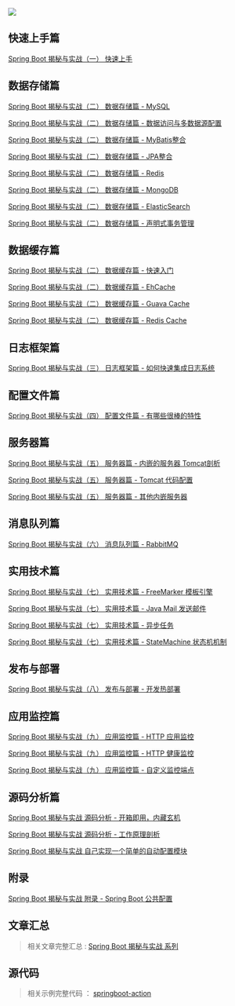 ![](http://7xivgs.com1.z0.glb.clouddn.com/springboot.jpg)

## 快速上手篇

<a href="http://blog.720ui.com/2016/springboot_01_quickstart/" target="_blank">Spring Boot 揭秘与实战（一） 快速上手</a>

## 数据存储篇

<a href="http://blog.720ui.com/2016/springboot_02_data_jdbc/" target="_blank">Spring Boot 揭秘与实战（二） 数据存储篇 - MySQL</a>

<a href="http://blog.720ui.com/2016/springboot_02_data_datasource/" target="_blank">Spring Boot 揭秘与实战（二） 数据存储篇 - 数据访问与多数据源配置</a>

<a href="http://blog.720ui.com/2016/springboot_02_data_mybatis/" target="_blank">Spring Boot 揭秘与实战（二） 数据存储篇 - MyBatis整合</a>

<a href="http://blog.720ui.com/2017/springboot_02_data_jpa/" target="_blank">Spring Boot 揭秘与实战（二） 数据存储篇 - JPA整合</a>

<a href="http://blog.720ui.com/2016/springboot_02_data_redis/" target="_blank">Spring Boot 揭秘与实战（二） 数据存储篇 - Redis</a>

<a href="http://blog.720ui.com/2016/springboot_02_data_mongodb/" target="_blank">Spring Boot 揭秘与实战（二） 数据存储篇 - MongoDB</a>

<a href="http://blog.720ui.com/2016/springboot_02_data_elasticsearch/" target="_blank">Spring Boot 揭秘与实战（二） 数据存储篇 - ElasticSearch</a>

<a href="http://blog.720ui.com/2017/springboot_02_data_transactional/" target="_blank">Spring Boot 揭秘与实战（二） 数据存储篇 - 声明式事务管理</a>

## 数据缓存篇
<a href="http://blog.720ui.com/2017/springboot_02_data_cache_concurrenmapcache/" target="_blank">Spring Boot 揭秘与实战（二） 数据缓存篇 - 快速入门</a>

<a href="http://blog.720ui.com/2017/springboot_02_data_cache_ehcache/" target="_blank">Spring Boot 揭秘与实战（二） 数据缓存篇 - EhCache</a>

<a href="http://blog.720ui.com/2017/springboot_02_data_cache_guavacache/" target="_blank">Spring Boot 揭秘与实战（二） 数据缓存篇 - Guava Cache</a>

<a href="http://blog.720ui.com/2017/springboot_02_data_cache_rediscache/" target="_blank">Spring Boot 揭秘与实战（二） 数据缓存篇 - Redis Cache</a>

## 日志框架篇
<a href="http://blog.720ui.com/2016/springboot_03_logging/" target="_blank">Spring Boot 揭秘与实战（三） 日志框架篇 - 如何快速集成日志系统</a>

## 配置文件篇
<a href="http://blog.720ui.com/2016/springboot_04_properties/" target="_blank">Spring Boot 揭秘与实战（四） 配置文件篇 - 有哪些很棒的特性</a>

## 服务器篇
<a href="http://blog.720ui.com/2016/springboot_05_server_tomcat/" target="_blank">Spring Boot 揭秘与实战（五） 服务器篇 - 内嵌的服务器 Tomcat剖析</a>

<a href="http://blog.720ui.com/2017/springboot_05_server_tomcat_embeddedfactory/" target="_blank">Spring Boot 揭秘与实战（五） 服务器篇 - Tomcat 代码配置</a>

<a href="http://blog.720ui.com/2017/springboot_05_server_jetty_undertow/" target="_blank">Spring Boot 揭秘与实战（五） 服务器篇 - 其他内嵌服务器</a>

## 消息队列篇
<a href="http://blog.720ui.com/2017/springboot_06_mq_rabbitmq/" target="_blank">Spring Boot 揭秘与实战（六） 消息队列篇 - RabbitMQ</a>


## 实用技术篇
<a href="http://blog.720ui.com/2017/springboot_07_othercore_freemarker/" target="_blank">Spring Boot 揭秘与实战（七） 实用技术篇 - FreeMarker 模板引擎</a>

<a href="http://blog.720ui.com/2017/springboot_07_othercore_javamail/" target="_blank">Spring Boot 揭秘与实战（七） 实用技术篇 - Java Mail 发送邮件</a>

<a href="http://blog.720ui.com/2017/springboot_07_othercore_async/" target="_blank">Spring Boot 揭秘与实战（七） 实用技术篇 - 异步任务</a>

<a href="http://blog.720ui.com/2017/springboot_07_othercore_statemachine/" target="_blank">Spring Boot 揭秘与实战（七） 实用技术篇 - StateMachine 状态机机制</a>

## 发布与部署
<a href="http://blog.720ui.com/2017/springboot_08_deploy_autoload/" target="_blank">Spring Boot 揭秘与实战（八） 发布与部署 - 开发热部署</a>


## 应用监控篇
<a href="http://blog.720ui.com/2017/springboot_09_actuator_http/" target="_blank">Spring Boot 揭秘与实战（九） 应用监控篇 - HTTP 应用监控</a>

<a href="http://blog.720ui.com/2017/springboot_09_actuator_http_healthindicator/" target="_blank">Spring Boot 揭秘与实战（九） 应用监控篇 - HTTP 健康监控</a>

<a href="http://blog.720ui.com/2017/springboot_09_actuator_endpoint/" target="_blank">Spring Boot 揭秘与实战（九） 应用监控篇 - 自定义监控端点</a>


## 源码分析篇
<a href="http://blog.720ui.com/2016/springboot_source_autoconfigure/" target="_blank">Spring Boot 揭秘与实战 源码分析 - 开箱即用，内藏玄机</a>

<a href="http://blog.720ui.com/2017/springboot_source_autoconfigure_run/" target="_blank">Spring Boot 揭秘与实战 源码分析 - 工作原理剖析</a>

<a href="http://blog.720ui.com/2017/springboot_source_autoconfigure_custom/" target="_blank">Spring Boot 揭秘与实战 自己实现一个简单的自动配置模块</a>

## 附录

<a href="http://blog.720ui.com/2016/springboot_appendix_common_application_properties/" target="_blank">Spring Boot 揭秘与实战 附录 - Spring Boot 公共配置</a>

## 文章汇总
> 相关文章完整汇总 : [Spring Boot 揭秘与实战 系列](http://blog.720ui.com/columns/springboot_all/)

## 源代码

> 相关示例完整代码 ： [springboot-action](https://github.com/lianggzone/springboot-action.git)